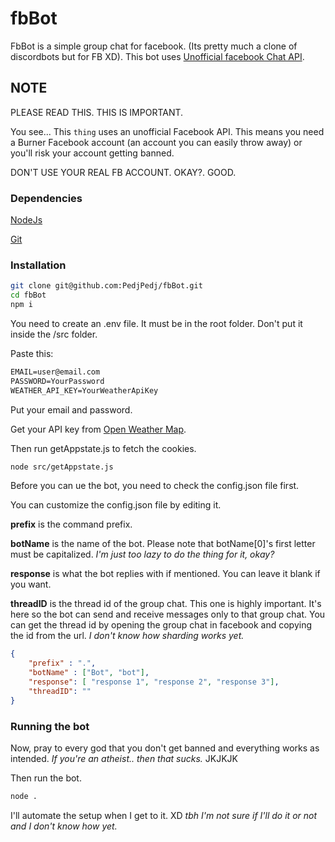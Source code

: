 # fbBot

FbBot is a simple group chat for facebook. (Its pretty much a clone of discordbots but for FB XD).
This bot uses [Unofficial facebook Chat API](https://github.com/Schmavery/facebook-chat-api).

## NOTE 
PLEASE READ THIS. THIS IS IMPORTANT.

You see... This `thing` uses an unofficial Facebook API. This means you need a Burner Facebook account (an account you can easily throw away) or you'll risk your account getting banned.

DON'T USE YOUR REAL FB ACCOUNT. OKAY?. GOOD.

### Dependencies 

[NodeJs](https://nodejs.org/en/download/)

[Git](https://git-scm.com/downloads)

### Installation 

```bash
git clone git@github.com:PedjPedj/fbBot.git
cd fbBot
npm i
```

You need to create an .env file. It must be in the root folder. Don't put it inside the /src folder.


Paste this:

```txt
EMAIL=user@email.com
PASSWORD=YourPassword
WEATHER_API_KEY=YourWeatherApiKey
```

Put your email and password.

Get your API key from [Open Weather Map](https://openweathermap.org/api).

Then run getAppstate.js to fetch the cookies.

```bash
node src/getAppstate.js
```

Before you can ue the bot, you need to check the config.json file first.

You can customize the config.json file by editing it.

**prefix** is the command prefix.

**botName** is the name of the bot. Please note that botName[0]'s first letter must be capitalized. *I'm just too lazy to do the thing for it, okay?*

**response** is what the bot replies with if mentioned. You can leave it blank if you want.

**threadID** is the thread id of the group chat. This one is highly important. It's here so the bot can send and receive messages only to that group chat. You can get the thread id by opening the group chat in facebook and copying the id from the url. *I don't know how sharding works yet.*


```json
{
    "prefix" : ".",
    "botName" : ["Bot", "bot"],
    "response": [ "response 1", "response 2", "response 3"],
    "threadID": ""
}
```
### Running the bot 

Now, pray to every god that you don't get banned and everything works as intended. *If you're an atheist.. then that sucks.* JKJKJK

Then run the bot.

```bash
node .
```

I'll automate the setup when I get to it. XD *tbh I'm not sure if I'll do it or not and I don't know how yet.*